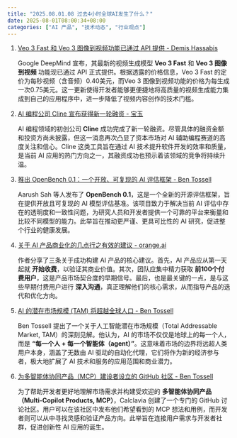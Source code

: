 ```yaml
---
title: "2025.08.01.08 过去4小时全球AI发生了什么？"
date: 2025-08-01T08:00:34+08:00
categories: ["AI 产品", "技术动态", "行业观点"]
---
```


1. [Veo 3 Fast 和 Veo 3 图像到视频功能已通过 API 提供 - Demis Hassabis](https://x.com/demishassabis/status/1951060693018423567)

   Google DeepMind 宣布，其最新的视频生成模型 **Veo 3 Fast** 和 **Veo 3 图像到视频** 功能现已通过 API 正式提供。根据透露的价格信息，Veo 3 Fast 的定价为每秒视频（含音频）0.40美元，而Veo 3 图像到视频功能的价格为每生成一次0.75美元。这一更新使得开发者能够更便捷地将高质量的视频生成能力集成到自己的应用程序中，进一步降低了视频内容创作的技术门槛。

2. [AI 编程公司 Cline 宣布获得新一轮融资 - 宝玉](https://x.com/dotey/status/1951010215211483175)

   AI 编程领域的初创公司 **Cline** 成功完成了新一轮融资。尽管具体的融资金额和投资方尚未披露，但这一消息再次凸显了资本市场对 AI 辅助编程赛道的高度关注和信心。Cline 这类工具旨在通过 AI 技术提升软件开发的效率和质量，是当前 AI 应用的热门方向之一，其融资成功也预示着该领域的竞争将持续升温。

3. [推出 OpenBench 0.1：一个开放、可复现的 AI 评估框架 - Ben Tossell](https://x.com/bentossell/status/1951039002687185179)

   Aarush Sah 等人发布了 **OpenBench 0.1**，这是一个全新的开源评估框架，旨在提供开放且可复现的 AI 模型评估基准。该项目致力于解决当前 AI 评估中存在的透明度和一致性问题，为研究人员和开发者提供一个可靠的平台来衡量和比较不同模型的能力。此举旨在推动更严谨、更具可比性的 AI 研究，促进整个行业的健康发展。

4. [关于 AI 产品商业化的几点行之有效的建议 - orange.ai](https://x.com/oran_ge/status/1951047030966722564)

   作者分享了三条关于成功构建 AI 产品的核心建议。首先，AI 产品应从第一天起就 **开始收费**，以验证其商业价值。其次，团队应集中精力获取 **前100个付费用户**，这是产品市场契合度的早期信号。最后，也是最关键的一点，是与这些早期付费用户进行 **深入沟通**，真正理解他们的核心需求，从而指导产品的迭代和优化方向。

5. [AI 的潜在市场规模 (TAM) 将超越全球人口 - Ben Tossell](https://x.com/bentossell/status/1951054735324119464)

   Ben Tossell 提出了一个关于人工智能潜在市场规模（Total Addressable Market, TAM）的深刻见解。他认为，AI 的市场不仅仅是地球上的每一个人，而是 **“每一个人 + 每一个智能体（agent）”**。这意味着市场的边界将远超人类用户本身，涵盖了无数由 AI 驱动的自动化代理，它们将作为新的经济参与者，极大地扩展了 AI 技术和服务的应用范围和商业潜力。

6. [为多智能体协同产品（MCP）建设者设立的 GitHub 社区 - Ben Tossell](https://x.com/bentossell/status/1951056562119909543)

   为了帮助开发者更好地理解市场需求并构建受欢迎的 **多智能体协同产品（Multi-Copilot Products, MCP）**，Calclavia 创建了一个专门的 GitHub 讨论社区。用户可以在该社区中发布他们希望看到的 MCP 想法和用例，而开发者则可以从中寻找灵感和验证产品方向。此举旨在连接用户需求与开发者社群，促进创新性 AI 应用的诞生。